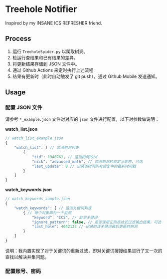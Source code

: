 # Treehole Notifier

Inspired by my INSANE ICS REFRESHER friend.

## Process

1. 运行 `TreeholeSpider.py` 以爬取树洞。
2. 检运行查结果和已有结果的差异。
3. 将更新结果存储到 JSON 文件中。
4. 通过 Github Actions 来定时执行上述流程
5. 结果有更新时（此时自动触发了 git push），通过 Github Mobile 发送通知。

## Usage

### 配置 JSON 文件

请参考 `*_example.json` 文件对对应的 `json` 文件进行配置，以下对参数做说明：

**watch_list.json**

```js
// watch_list_example.json
{
    "watch_list": [ // 监测树洞列表
        {
            "tid": 1948761, // 监测树洞的id
            "nick": "advanced_math", // 监测树洞的自定义昵称，可选
            "last_update": 0 // 记录该树洞所有回复中的最新时间戳
        }
    ]
}
```



**watch_keywords.json**

```js
// watch_keywords_sample.json
{
    "watch_keywords": [ // 监测关键词列表
        { // 每个对象即为一个监测
            "keyword": "ICS", // 监测关键词
            "ignore_pattern": false, // 是否使用正则表达式过滤输出结果，可选
            "last_hole": 4642133 // 记录的该关键词最后更新的树洞
        }
    ]
}
```

说明：我内置实现了对于关键词的重新过滤，即对关键词搜搜结果进行了又一次的查找以解决并集问题。



### 配置账号、密码

